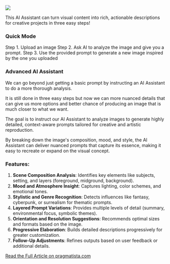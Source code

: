 ![](https://cdn.prod.website-files.com/65b12ddbad96137716d6bc08/675c111b6bf54694bc981eeb_Black%20and%20Red%20Business%20Strategy%20YouTube%20Thumbnail%20(11).png)

This AI Assistant can turn visual content into rich, actionable descriptions for creative projects in three easy steps!

### Quick Mode
Step 1. Upload an image
Step 2. Ask AI to analyze the image and give you a prompt.
Step 3. Use the provided prompt to generate a new image inspired by the one you uploaded

### Advanced AI Assistant
We can go beyond just getting a basic prompt by instructing an AI Assistant to do a more thorough analysis.

It is still done in three easy steps but now we can more nuanced details that can give us more options and better chance
of producing an image that is much closer to what we want.

The goal is to instruct our AI Assistant to analyze images to generate highly detailed, context-aware prompts tailored for creative and artistic reproduction. 

By breaking down the image's composition, mood, and style, 
the AI Assistant can deliver nuanced prompts that capture its essence, making it easy to recreate or expand on the visual concept.

### **Features:**
1. **Scene Composition Analysis**: Identifies key elements like subjects, setting, and layers (foreground, midground, background).
2. **Mood and Atmosphere Insight**: Captures lighting, color schemes, and emotional tones.
3. **Stylistic and Genre Recognition**: Detects influences like fantasy, cyberpunk, or surrealism for thematic prompts.
4. **Layered Prompt Variations**: Provides multiple levels of detail (summary, environmental focus, symbolic themes).
5. **Orientation and Resolution Suggestions**: Recommends optimal sizes and formats based on the image.
6. **Progressive Elaboration**: Builds detailed descriptions progressively for greater customization.
7. **Follow-Up Adjustments**: Refines outputs based on user feedback or additional details.



[Read the Full Article on pragmatista.com](https://www.pragmatista.com/blog/recreate-any-image-or-photo-using-ai)


